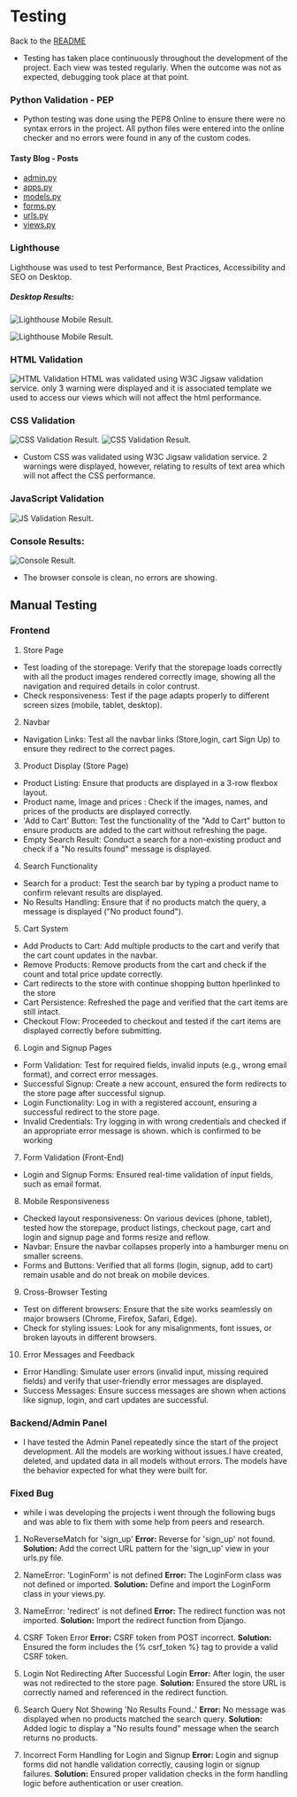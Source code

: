 # Testing
Back to the [README](https://github.com/htadicha/ecommerce/blob/main/TESTING.MD)

* Testing has taken place continuously throughout the development of the project. Each view was tested regularly. 
  When the outcome was not as expected, debugging took place at that point.  

### Python Validation - PEP
* Python testing was done using the PEP8 Online to ensure there were no syntax errors in the project. All python files
were entered into the online checker and no errors were found in any of the custom codes.

#### Tasty Blog - Posts

* [admin.py](./static/images/admins.pychecker.png)
* [apps.py](./static/images/apps.pychecker.png)
* [models.py](./static/images/models_testing.png)
* [forms.py](.static/images/loginform.pychecker.png)
* [urls.py](./static/images/urls.pychecker.pngg)
* [views.py](./static/images/views.pychecker.png)

### Lighthouse

Lighthouse was used to test Performance, Best Practices, Accessibility and SEO on Desktop.

##### Desktop Results:
![Lighthouse Mobile Result](./static/images/lightoutest.png).

![Lighthouse Mobile Result](./static/images/lighthouse_performance.png).

### HTML Validation

![HTML Validation](./static/images/htmlvalidation.png)
HTML was validated using W3C Jigsaw validation service. only 3 warning were displayed and it is associated template we used to access our views which will not affect the html performance.

### CSS Validation

![CSS Validation Result](./static/images/cssvalidator.png).
![CSS Validation Result](./static/images/bootsrapcssvalidation.png).

* Custom CSS was validated using W3C Jigsaw validation service. 2 warnings were displayed, however, relating to results of text area which will not affect the CSS performance.

### JavaScript Validation

![JS Validation Result](./assets/readme/test/tasty_blog_js_validator_results.jpg).

### Console Results:

![Console Result](./static/images/consoleresults.png).

* The browser console is clean, no errors are  showing.

## Manual Testing

### Frontend

1. Store Page
- Test loading of the storepage: Verify that the storepage loads correctly with all the product images rendered correctly image, showing all the navigation and required details in color contrust.
- Check responsiveness: Test if the page adapts properly to different screen sizes (mobile, tablet, desktop).
2. Navbar
- Navigation Links: Test all the navbar links (Store,login, cart Sign Up) to ensure they redirect to the correct pages.
3. Product Display (Store Page)
- Product Listing: Ensure that products are displayed in a 3-row flexbox layout.
- Product name, Image and prices : Check if the images, names, and prices of the      products are displayed correctly.
- 'Add to Cart' Button: Test the functionality of the "Add to Cart" button to ensure products are added to the cart without refreshing the page.
- Empty Search Result: Conduct a search for a non-existing product and check if a "No results found" message is displayed.
4. Search Functionality
- Search for a product: Test the search bar by typing a product name to confirm relevant results are displayed.
- No Results Handling: Ensure that if no products match the query, a message is displayed ("No product found").
5. Cart System
- Add Products to Cart: Add multiple products to the cart and verify that the cart count updates in the navbar.
- Remove Products: Remove products from the cart and check if the count and total price update correctly.
- Cart redirects to the store with continue shopping button hperlinked to the store
- Cart Persistence: Refreshed the page and verified that the cart items are still intact.
- Checkout Flow: Proceeded to checkout and tested if the cart items are displayed correctly before submitting.
6. Login and Signup Pages
- Form Validation: Test for required fields, invalid inputs (e.g., wrong email format), and correct error messages.
- Successful Signup: Create a new account, ensured the form redirects to the store page after successful signup.
- Login Functionality: Log in with a registered account, ensuring a successful redirect to the store page.
- Invalid Credentials: Try logging in with wrong credentials and checked if an appropriate error message is shown. which is confirmed to be working
7. Form Validation (Front-End)
- Login and Signup Forms: Ensured real-time validation of input fields, such as email format.
8. Mobile Responsiveness
- Checked layout responsiveness: On various devices (phone, tablet), tested how the storepage, product listings, checkout page, cart and login and signup page and forms resize and reflow.
- Navbar: Ensure the navbar collapses properly into a hamburger menu on smaller screens.
- Forms and Buttons: Verified that all forms (login, signup, add to cart) remain usable and do not break on mobile devices.
9. Cross-Browser Testing
- Test on different browsers: Ensure that the site works seamlessly on major browsers (Chrome, Firefox, Safari, Edge).
- Check for styling issues: Look for any misalignments, font issues, or broken layouts in different browsers.
10. Error Messages and Feedback
- Error Handling: Simulate user errors (invalid input, missing required fields) and verify that user-friendly error messages are displayed.
- Success Messages: Ensure success messages are shown when actions like signup, login, and cart updates are successful. 

### Backend/Admin Panel

* I have tested the Admin Panel repeatedly since the start of the project development. All the models are working without issues.I have created, deleted, and updated data in all models without errors. The models have the behavior expected for what they were built for.

### Fixed Bug

* while i was developing the projects i went through the following bugs and was able to fix them with some help from peers and research.

1. NoReverseMatch for 'sign_up'
**Error:**
Reverse for 'sign_up' not found.
**Solution:**
Add the correct URL pattern for the 'sign_up' view in your urls.py file.
2. NameError: 'LoginForm' is not defined
**Error:**
The LoginForm class was not defined or imported.
**Solution:**
Define and import the LoginForm class in your views.py.
3. NameError: 'redirect' is not defined
**Error:**
The redirect function was not imported.
**Solution:**
Import the redirect function from Django.

4. CSRF Token Error
**Error:**
CSRF token from POST incorrect.
**Solution:**
Ensured the form includes the {% csrf_token %} tag to provide a valid CSRF token.

5. Login Not Redirecting After Successful Login
**Error:**
After login, the user was not redirected to the store page.
**Solution:**
Ensured the store URL is correctly named and referenced in the redirect function.

6. Search Query Not Showing 'No Results Found..'
**Error:**
No message was displayed when no products matched the search query.
**Solution:**
Added logic to display a "No results found" message when the search returns no products.

7. Incorrect Form Handling for Login and Signup
**Error:**
Login and signup forms did not handle validation correctly, causing login or signup failures.
**Solution:**
Ensured proper validation checks in the form handling logic before authentication or user creation.